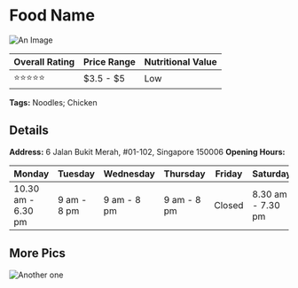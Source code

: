 # Food Name
![An Image]()

| Overall Rating | Price Range | Nutritional Value |
| -------------- | ----------- | ----------------- |
| ⭐⭐⭐⭐⭐  | $3.5 - $5 | Low |

**Tags:** Noodles; Chicken

## Details
**Address:**        6 Jalan Bukit Merah, #01-102, Singapore 150006
**Opening Hours:**   

| Monday | Tuesday | Wednesday | Thursday | Friday | Saturday | Sunday |
| ------ | ------- | --------- | -------- | ------ | -------- | ------ |
| 10.30 am - 6.30 pm | 9 am - 8 pm | 9 am - 8 pm  | 9 am - 8 pm | Closed | 8.30 am - 7.30 pm | 8.30 am - 7.30 pm |

## More Pics

![Another one]()
